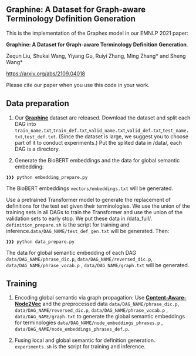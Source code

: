 ## Graphine: A Dataset for Graph-aware Terminology Definition Generation

This is the implementation of the Graphex model in our EMNLP 2021 paper:

**Graphine: A Dataset for Graph-aware Terminology Definition Generation**. 

Zequn Liu, Shukai Wang, Yiyang Gu, Ruiyi Zhang, Ming Zhang* and Sheng Wang*

https://arxiv.org/abs/2109.04018

Please cite our paper when you use this code in your work.

## Data preparation

1. Our [**Graphine**](https://zenodo.org/record/5320310#.YVlnnZrP02w) dataset are released. Download the dataset and split each DAG into ```train_name.txt```,```train_def.txt```,```valid_name.txt```,```valid_def.txt```,```test_name.txt```,```test_def.txt```. (Since the dataset is large, we suggest you to choose part of it to conduct experiments.) Put the splited data in /data/, each DAG is a directory.

2. Generate the BioBERT embeddings and the data for global semantic embedding:
 ```console
❱❱❱ python embedding_prepare.py
```
The BioBERT embeddings ```vectors/embeddings.txt``` will be generated.

Use a pretrained Transformer model to generate the replacement of definitions for the test set given their terminologies. We use the union of the training sets in all DAGs to train the Transformer and use the union of the validation sets to early stop. We put these data in /data_full/. ```definition_prepare.sh``` is the script for training and inference.```data/DAG_NAME/test_def_gen.txt``` will be generated. Then:

```console
❱❱❱ python data_prepare.py
```
The data for global semantic embedding of each DAG ```data/DAG_NAME/phrase_dic.p```, ```data/DAG_NAME/reversed_dic.p```, ```data/DAG_NAME/phrase_vocab.p``` , ```data/DAG_NAME/graph.txt``` will be generated.


## Training

1. Encoding global semantic via graph propagation: Use [**Content-Aware-Node2Vec**](https://github.com/SotirisKot/Content-Aware-Node2Vec) and the preprocessed data ```data/DAG_NAME/phrase_dic.p```, ```data/DAG_NAME/reversed_dic.p```, ```data/DAG_NAME/phrase_vocab.p``` , ```data/DAG_NAME/graph.txt``` to generate the global semantic embeddings for terminologies ```data/DAG_NAME/node_embeddings_phrases.p``` , ```data/DAG_NAME/node_embeddings_phrases_def.p```.

2. Fusing local and global semantic for definition generation. ```experiments.sh``` is the script for training and inference.

